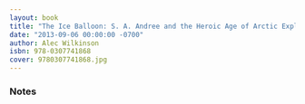 ```yaml
---
layout: book
title: "The Ice Balloon: S. A. Andree and the Heroic Age of Arctic Exploration"
date: "2013-09-06 00:00:00 -0700"
author: Alec Wilkinson
isbn: 978-0307741868
cover: 9780307741868.jpg
---
```


### Notes